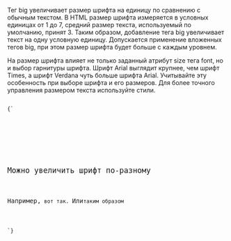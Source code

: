 <p>
	Тег <LE>big</LE> увеличивает размер шрифта на единицу по сравнению с обычным текстом. В HTML размер шрифта измеряется в условных единицах от 1 до 7, средний размер текста, используемый по умолчанию, принят 3. Таким образом, добавление тега <LE>big</LE> увеличивает текст на одну условную единицу. Допускается применение вложенных тегов <LE>big</LE>, при этом размер шрифта будет больше с каждым уровнем.
</p>

<p>
	На размер шрифта влияет не только заданный атрибут <LA>size</LA> тега <LE>font</LE>, но и выбор гарнитуры шрифта. Шрифт Arial выглядит крупнее, чем шрифт Times, а шрифт Verdana чуть больше шрифта Arial. Учитывайте эту особенность при выборе шрифта и его размеров. Для более точного управления размером текста используйте стили.
</p>	

<ExampleBox>

<Code>
{`
<!DOCTYPE HTML PUBLIC "-//W3C//DTD HTML 4.01//EN" 
  "http://www.w3.org/TR/html4/strict.dtd">
<html>
	 <head>
 	 <meta http-equiv="Content-Type" content="text/html; charset=utf-8">
 			 <title>Тег BIG</title>
 	</head>
 	<body>
 			<p><big><big>Можно увеличить шрифт по-разному</big></big></p>
			<p><big>Например,</big> вот так. <big>Или</big>таким образом</p>
 	</body>
</html>
`}
</Code>

</ExampleBox>




